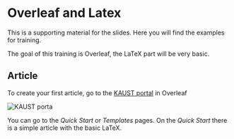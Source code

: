 # Overleaf and Latex

This is a supporting material for the slides. Here you will find the examples for training.

The goal of this training is Overleaf, the LaTeX part will be very basic.

## Article

To create your first article, go to the [KAUST portal](https://www.overleaf.com/edu/kaust) in Overleaf

![KAUST porta](imgs/overleaf_kaust_portal_medium.png)

You can go to the _Quick Start_ or _Templates_ pages. On the _Quick Start_ there is a simple article with the basic LaTeX.

